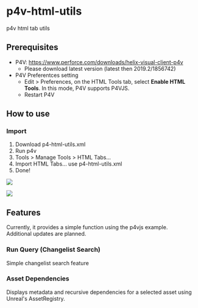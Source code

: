 # p4v-html-utils
p4v html tab utils

## Prerequisites

- P4V: <https://www.perforce.com/downloads/helix-visual-client-p4v>
  - Please download latest version (latest then 2019.2/1856742)
- P4V Preferentces setting
  - Edit > Preferences, on the HTML Tools tab, select **Enable HTML Tools**. In this mode, P4V supports P4VJS.
  - Restart P4V

## How to use

### Import

1. Download p4-html-utils.xml
2. Run p4v
3. Tools > Manage Tools > HTML Tabs...
4. Import HTML Tabs... use p4-html-utils.xml
5. Done!

![](https://user-images.githubusercontent.com/5077086/108628699-b29a2280-749f-11eb-92e1-dd7ea01b7641.png)

![](https://user-images.githubusercontent.com/5077086/108628716-c5145c00-749f-11eb-9e8a-0c43ed6c8d82.png)

## Features

Currently, it provides a simple function using the p4vjs example.  
Additional updates are planned.

### Run Query (Changelist Search)

Simple changelist search feature

### Asset Dependencies

Displays metadata and recursive dependencies for a selected asset using Unreal's AssetRegistry.
